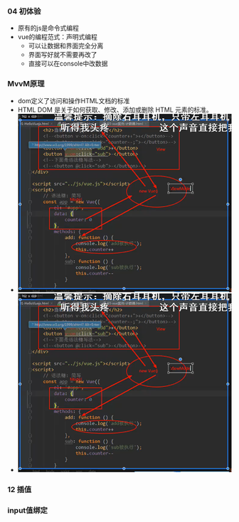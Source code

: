 ### 04 初体验
+ 原有的js是命令式编程
+ vue的编程范式：声明式编程
  + 可以让数据和界面完全分离
  + 界面写好就不需要再改了
  + 直接可以在console中改数据
### MvvM原理
+ dom定义了访问和操作HTML文档的标准
+ HTML DOM 是关于如何获取、修改、添加或删除 HTML 元素的标准。
+ ![](images\1.PNG)
+ ![](images\1.PNG)

### 12 插值


### input值绑定